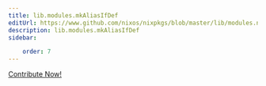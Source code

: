 ```yaml
---
title: lib.modules.mkAliasIfDef
editUrl: https://www.github.com/nixos/nixpkgs/blob/master/lib/modules.nix#L1084C18
description: lib.modules.mkAliasIfDef
sidebar:

    order: 7
---
```


<a href="https://www.github.com/nixos/nixpkgs/blob/master/lib/modules.nix#L1084C18">Contribute Now!</a>



